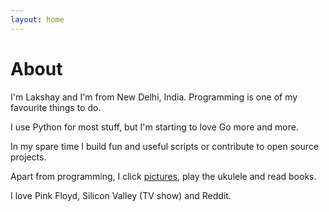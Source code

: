 ```yaml
---
layout: home
---
```

# About

I'm Lakshay and I'm from New Delhi, India. Programming is one of my favourite things to do.

I use Python for most stuff, but I'm starting to love Go more and more. 

In my spare time I build fun and useful scripts or contribute to open source projects.

Apart from programming, I click [pictures](https://500px.com/lakshayk), play the ukulele and read books.

I love Pink Floyd, Silicon Valley (TV show) and Reddit.


